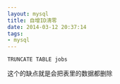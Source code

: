 ```yaml
---
layout: mysql
title: 自增ID清零
date: 2014-03-12 20:37:14
tags: 
- mysql
---
```


```
TRUNCATE TABLE jobs
```

这个的缺点就是会把表里的数据都删除